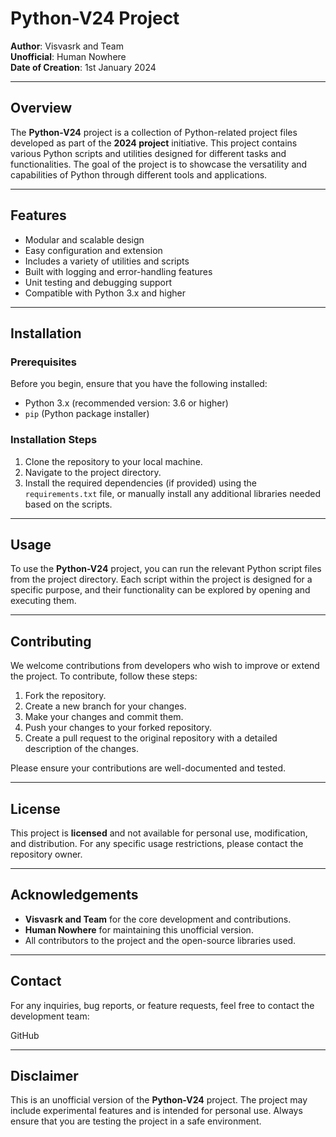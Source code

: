 # Python-V24 Project

**Author**: Visvasrk and Team  
**Unofficial**: Human Nowhere  
**Date of Creation**: 1st January 2024

---

## Overview

The **Python-V24** project is a collection of Python-related project files developed as part of the **2024 project** initiative. This project contains various Python scripts and utilities designed for different tasks and functionalities. The goal of the project is to showcase the versatility and capabilities of Python through different tools and applications.

---

## Features

- Modular and scalable design
- Easy configuration and extension
- Includes a variety of utilities and scripts
- Built with logging and error-handling features
- Unit testing and debugging support
- Compatible with Python 3.x and higher

---

## Installation

### Prerequisites

Before you begin, ensure that you have the following installed:

- Python 3.x (recommended version: 3.6 or higher)
- `pip` (Python package installer)

### Installation Steps

1. Clone the repository to your local machine.
2. Navigate to the project directory.
3. Install the required dependencies (if provided) using the `requirements.txt` file, or manually install any additional libraries needed based on the scripts.

---

## Usage

To use the **Python-V24** project, you can run the relevant Python script files from the project directory. Each script within the project is designed for a specific purpose, and their functionality can be explored by opening and executing them.

---

## Contributing

We welcome contributions from developers who wish to improve or extend the project. To contribute, follow these steps:

1. Fork the repository.
2. Create a new branch for your changes.
3. Make your changes and commit them.
4. Push your changes to your forked repository.
5. Create a pull request to the original repository with a detailed description of the changes.

Please ensure your contributions are well-documented and tested.

---

## License

This project is **licensed** and not available for personal use, modification, and distribution. For any specific usage restrictions, please contact the repository owner.

---

## Acknowledgements

- **Visvasrk and Team** for the core development and contributions.
- **Human Nowhere** for maintaining this unofficial version.
- All contributors to the project and the open-source libraries used.

---

## Contact

For any inquiries, bug reports, or feature requests, feel free to contact the development team:

GitHub 

---

## Disclaimer

This is an unofficial version of the **Python-V24** project. The project may include experimental features and is intended for personal use. Always ensure that you are testing the project in a safe environment.
